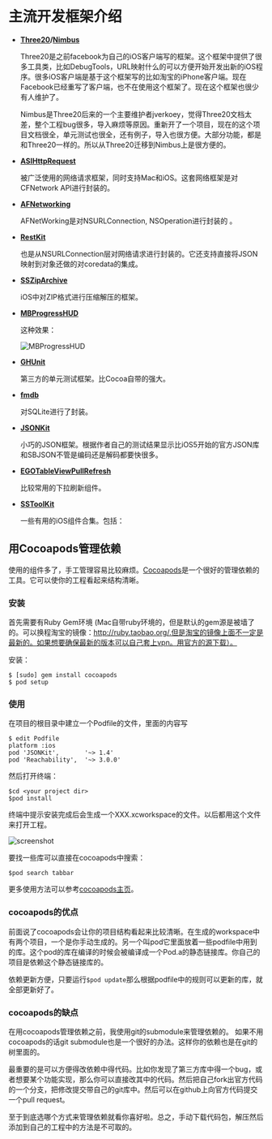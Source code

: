 # 主流开发框架介绍 #

- **[Three20][1.1]/[Nimbus][1.2]**

    Three20是之前facebook为自己的iOS客户端写的框架。这个框架中提供了很多工具类，比如DebugTools，URL映射什么的可以方便开始开发出新的iOS程序。很多iOS客户端是基于这个框架写的比如淘宝的iPhone客户端。现在Facebook已经重写了客户端，也不在使用这个框架了。现在这个框架也很少有人维护了。

    Nimbus是Three20后来的一个主要维护者jverkoey，觉得Three20文档太差，整个工程bug很多，导入麻烦等原因。重新开了一个项目，现在的这个项目文档很全，单元测试也很全，还有例子，导入也很方便。大部分功能，都是和Three20一样的。所以从Three20迁移到Nimbus上是很方便的。

- **[ASIHttpRequest][2]**
    
    被广泛使用的网络请求框架，同时支持Mac和iOS。这套网络框架是对CFNetwork API进行封装的。

- **[AFNetworking][3]**
    
    AFNetWorking是对NSURLConnection, NSOperation进行封装的 。

- **[RestKit][10]**

	也是从NSURLConnection层对网络请求进行封装的。它还支持直接将JSON映射到对象还做的对coredata的集成。

- **[SSZipArchive][4]**

	iOS中对ZIP格式进行压缩解压的框架。

- **[MBProgressHUD][5]**

	这种效果：
	
	![MBProgressHUD](http://pic.yupoo.com/agassi/ClrUZUrj/olre6.png)	

- **[GHUnit][6]**

	第三方的单元测试框架。比Cocoa自带的强大。

- **[fmdb][7]**

	对SQLite进行了封装。

- **[JSONKit][8]**

	小巧的JSON框架。根据作者自己的测试结果显示比iOS5开始的官方JSON库和SBJSON不管是编码还是解码都要快很多。

- **[EGOTableViewPullRefresh][9]**

	比较常用的下拉刷新组件。
	
- **[SSToolKit][12]**

	一些有用的iOS组件合集。包括：



## 用Cocoapods管理依赖 ##

使用的组件多了，手工管理容易比较麻烦。[Cocoapods][11]是一个很好的管理依赖的工具。它可以使你的工程看起来结构清晰。

### 安装
首先需要有Ruby Gem环境 (Mac自带ruby环境的，但是默认的gem源是被墙了的。可以换程淘宝的镜像：http://ruby.taobao.org/.但是淘宝的镜像上面不一定是最新的。如果想要确保最新的版本可以自己套上vpn。用官方的源下载）。

安装：

	$ [sudo] gem install cocoapods
	$ pod setup
	
### 使用

在项目的根目录中建立一个Podfile的文件，里面的内容写

    $ edit Podfile
    platform :ios
    pod 'JSONKit',       '~> 1.4'
    pod 'Reachability',  '~> 3.0.0'

然后打开终端：

    $cd <your project dir>
    $pod install

终端中提示安装完成后会生成一个XXX.xcworkspace的文件。以后都用这个文件来打开工程。

![screenshot](http://pic.yupoo.com/agassi/ClrUeikh/nHDKs.png)

要找一些库可以直接在cocoapods中搜索：

    $pod search tabbar

更多使用方法可以参考[cocoapods主页][11]。

### cocoapods的优点 ###

前面说了cocoapods会让你的项目结构看起来比较清晰。在生成的workspace中有两个项目，一个是你手动生成的。另一个叫pod它里面放着一些podfile中用到的库。这个pod的库在编译的时候会被编译成一个Pod.a的静态链接库。你自己的项目是依赖这个静态链接库的。

依赖更新方便，只要运行`$pod update`那么根据podfile中的规则可以更新的库，就全部更新好了。



### cocoapods的缺点 ###

在用cocoapods管理依赖之前，我使用git的submodule来管理依赖的。
如果不用cocoapods的话git submodule也是一个很好的办法。这样你的依赖也是在git的树里面的。

最重要的是可以方便得改依赖中得代码。比如你发现了第三方库中得一个bug，或者想要某个功能实现，那么你可以直接改其中的代码。然后把自己fork出官方代码的一个分支，把修改提交带自己的git库中。然后可以在github上向官方代码提交一个pull request。

至于到底选哪个方式来管理依赖就看你喜好啦。总之，手动下载代码包，解压然后添加到自己的工程中的方法是不可取的。

[1.1]: https://github.com/facebook/three20 "Three20"
[1.2]: https://github.com/jverkoey/nimbus "nimbus"
[2]: http://allseeing-i.com/ASIHTTPRequest/ "ASIHttpRequest"
[3]: http://www.afnetworking.com/ "AFNetworking"
[4]: https://github.com/samsoffes/ssziparchive "SSZipArchive"
[5]: https://github.com/jdg/MBProgressHUD "MBProgressHUD"
[6]: https://github.com/gabriel/gh-unit "GHUnit"
[7]: https://github.com/ccgus/fmdb "fmdb"
[8]: https://github.com/johnezang/JSONKit "JSONKit"
[9]: https://github.com/enormego/EGOTableViewPullRefresh "EGOTableViewPullRefresh"
[10]: http://restkit.org/ "RestKit"
[11]: http://cocoapods.org/ "cocoapods"
[12]: http://sstoolk.it/ "SSToolKit"